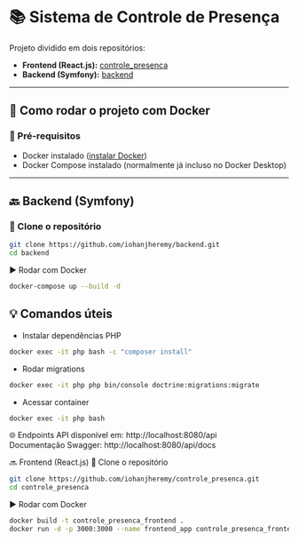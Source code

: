 # 📚 Sistema de Controle de Presença

Projeto dividido em dois repositórios:

- **Frontend (React.js):** [controle_presenca](https://github.com/iohanjheremy/controle_presenca)
- **Backend (Symfony):** [backend](https://github.com/iohanjheremy/backend)

---

## 🐳 Como rodar o projeto com Docker

### 🔧 Pré-requisitos

- Docker instalado ([instalar Docker](https://docs.docker.com/get-docker/))
- Docker Compose instalado (normalmente já incluso no Docker Desktop)

---

## 🔙 Backend (Symfony)

### 📁 Clone o repositório
```bash
git clone https://github.com/iohanjheremy/backend.git
cd backend
```
▶️ Rodar com Docker
```bash
docker-compose up --build -d
```

## 💡 Comandos úteis
- Instalar dependências PHP
```bash
docker exec -it php bash -c "composer install"
```
- Rodar migrations
```bash
docker exec -it php php bin/console doctrine:migrations:migrate
```

- Acessar container
```bash
docker exec -it php bash
```

🌐 Endpoints
API disponível em: http://localhost:8080/api <br>
Documentação Swagger: http://localhost:8080/api/docs

🔜 Frontend (React.js)
📁 Clone o repositório
```bash
git clone https://github.com/iohanjheremy/controle_presenca.git
cd controle_presenca
```

▶️ Rodar com Docker
```bash
docker build -t controle_presenca_frontend .
docker run -d -p 3000:3000 --name frontend_app controle_presenca_frontend
```
